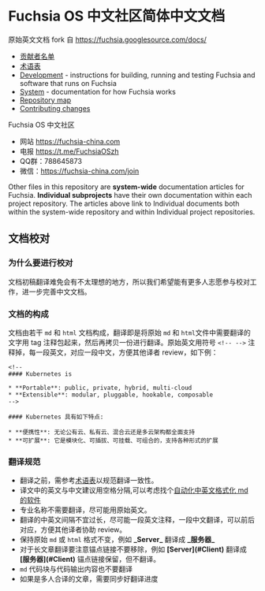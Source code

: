 # Fuchsia OS 中文社区简体中文文档

原始英文文档 fork 自 https://fuchsia.googlesource.com/docs/

 - [贡献者名单](CREDITS.md)
 - [术语表](DICT.md)
 - [Development](development/README.md) - instructions for building, running and
   testing Fuchsia and software that runs on Fuchsia
 - [System](the-book/README.md) - documentation for how Fuchsia works
 - [Repository map](map.md)
 - [Contributing changes](CONTRIBUTING.md)
 
Fuchsia OS 中文社区
 
 - 网站  https://fuchsia-china.com
 - 电报  https://t.me/FuchsiaOSzh
 - QQ群：788645873
 - 微信：https://fuchsia-china.com/join

Other files in this repository are **system-wide** documentation articles for
Fuchsia. **Individual subprojects** have their own documentation within each
project repository. The articles above link to Individual documents both within
the system-wide repository and within Individual project repositories.

## 文档校对

### 为什么要进行校对

文档初稿翻译难免会有不太理想的地方，所以我们希望能有更多人志愿参与校对工作，进一步完善中文文档。

### 文档的构成

文档由若干 `md` 和 `html` 文档构成，翻译即是将原始 `md` 和 `html`文件中需要翻译的文字用 tag 注释包起来，然后再拷贝一份进行翻译。原始英文用符号 `<!-- -->` 注释掉，每一段英文，对应一段中文，方便其他译者 review，如下例：

```
<!--
#### Kubernetes is

* **Portable**: public, private, hybrid, multi-cloud
* **Extensible**: modular, pluggable, hookable, composable
-->

#### Kubernetes 具有如下特点:

* **便携性**: 无论公有云、私有云、混合云还是多云架构都全面支持
* **可扩展**: 它是模块化、可插拔、可挂载、可组合的，支持各种形式的扩展
```

### 翻译规范

- 翻译之前，需参考[术语表](DICT.md)以规范翻译一致性。
- 译文中的英文与中文建议用空格分隔,可以考虑找个[自动化中英文格式化 md 的软件](https://pypi.org/project/zhlint/)
- 专业名称不需要翻译，尽可能用原始英文。
- 翻译的中英文间隔不宜过长，尽可能一段英文注释，一段中文翻译，可以前后对应，方便其他译者协助 review。
- 保持原始 `md` 或 `html` 格式不变，例如 **\_Server\_** 翻译成 **\_服务器\_**
- 对于长文章翻译要注意锚点链接不要移除，例如 **\[Server](#Client)** 翻译成 **\[服务器](#Client)** 锚点链接保留，但不翻译。
- `md` 代码块与代码输出内容也不要翻译
- 如果是多人合译的文章，需要同步好翻译进度
